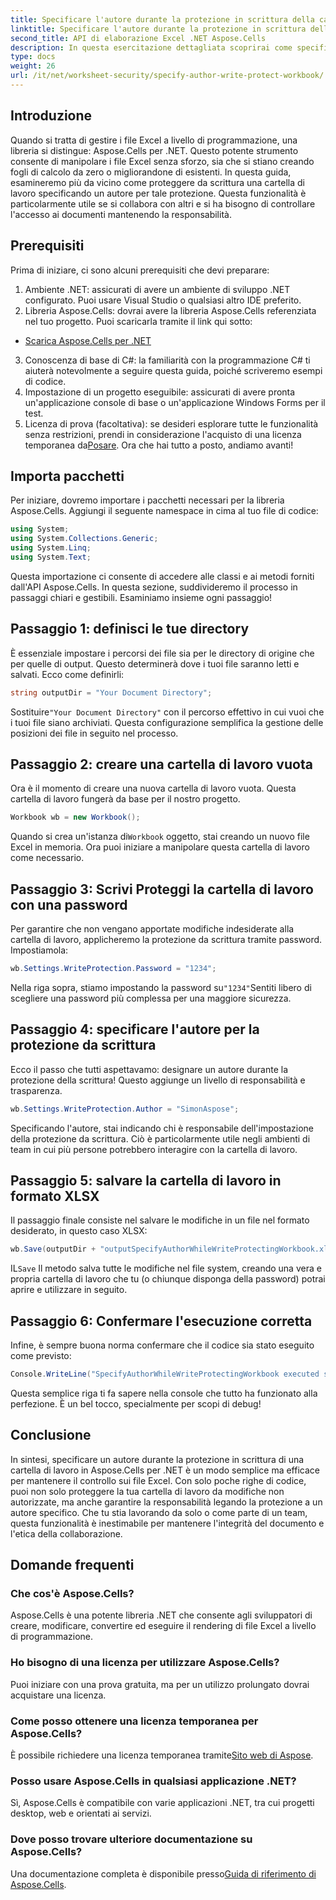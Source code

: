 ```yaml
---
title: Specificare l'autore durante la protezione in scrittura della cartella di lavoro tramite Aspose.Cells
linktitle: Specificare l'autore durante la protezione in scrittura della cartella di lavoro tramite Aspose.Cells
second_title: API di elaborazione Excel .NET Aspose.Cells
description: In questa esercitazione dettagliata scoprirai come specificare un autore durante la protezione in scrittura di una cartella di lavoro di Excel utilizzando Aspose.Cells per .NET.
type: docs
weight: 26
url: /it/net/worksheet-security/specify-author-write-protect-workbook/
---
```

## Introduzione
Quando si tratta di gestire i file Excel a livello di programmazione, una libreria si distingue: Aspose.Cells per .NET. Questo potente strumento consente di manipolare i file Excel senza sforzo, sia che si stiano creando fogli di calcolo da zero o migliorandone di esistenti. In questa guida, esamineremo più da vicino come proteggere da scrittura una cartella di lavoro specificando un autore per tale protezione. Questa funzionalità è particolarmente utile se si collabora con altri e si ha bisogno di controllare l'accesso ai documenti mantenendo la responsabilità.
## Prerequisiti
Prima di iniziare, ci sono alcuni prerequisiti che devi preparare:
1. Ambiente .NET: assicurati di avere un ambiente di sviluppo .NET configurato. Puoi usare Visual Studio o qualsiasi altro IDE preferito.
2. Libreria Aspose.Cells: dovrai avere la libreria Aspose.Cells referenziata nel tuo progetto. Puoi scaricarla tramite il link qui sotto:
- [Scarica Aspose.Cells per .NET](https://releases.aspose.com/cells/net/)
3. Conoscenza di base di C#: la familiarità con la programmazione C# ti aiuterà notevolmente a seguire questa guida, poiché scriveremo esempi di codice.
4. Impostazione di un progetto eseguibile: assicurati di avere pronta un'applicazione console di base o un'applicazione Windows Forms per il test.
5.  Licenza di prova (facoltativa): se desideri esplorare tutte le funzionalità senza restrizioni, prendi in considerazione l'acquisto di una licenza temporanea da[Posare](https://purchase.aspose.com/temporary-license/).
Ora che hai tutto a posto, andiamo avanti!
## Importa pacchetti
Per iniziare, dovremo importare i pacchetti necessari per la libreria Aspose.Cells. Aggiungi il seguente namespace in cima al tuo file di codice:
```csharp
using System;
using System.Collections.Generic;
using System.Linq;
using System.Text;
```
Questa importazione ci consente di accedere alle classi e ai metodi forniti dall'API Aspose.Cells.
In questa sezione, suddivideremo il processo in passaggi chiari e gestibili. Esaminiamo insieme ogni passaggio!
## Passaggio 1: definisci le tue directory
È essenziale impostare i percorsi dei file sia per le directory di origine che per quelle di output. Questo determinerà dove i tuoi file saranno letti e salvati. Ecco come definirli:
```csharp
string outputDir = "Your Document Directory";
```
 Sostituire`"Your Document Directory"` con il percorso effettivo in cui vuoi che i tuoi file siano archiviati. Questa configurazione semplifica la gestione delle posizioni dei file in seguito nel processo.
## Passaggio 2: creare una cartella di lavoro vuota
Ora è il momento di creare una nuova cartella di lavoro vuota. Questa cartella di lavoro fungerà da base per il nostro progetto.
```csharp
Workbook wb = new Workbook();
```
 Quando si crea un'istanza di`Workbook` oggetto, stai creando un nuovo file Excel in memoria. Ora puoi iniziare a manipolare questa cartella di lavoro come necessario.
## Passaggio 3: Scrivi Proteggi la cartella di lavoro con una password
Per garantire che non vengano apportate modifiche indesiderate alla cartella di lavoro, applicheremo la protezione da scrittura tramite password. Impostiamola:
```csharp
wb.Settings.WriteProtection.Password = "1234";
```
 Nella riga sopra, stiamo impostando la password su`"1234"`Sentiti libero di scegliere una password più complessa per una maggiore sicurezza.
## Passaggio 4: specificare l'autore per la protezione da scrittura
Ecco il passo che tutti aspettavamo: designare un autore durante la protezione della scrittura! Questo aggiunge un livello di responsabilità e trasparenza.
```csharp
wb.Settings.WriteProtection.Author = "SimonAspose";
```
Specificando l'autore, stai indicando chi è responsabile dell'impostazione della protezione da scrittura. Ciò è particolarmente utile negli ambienti di team in cui più persone potrebbero interagire con la cartella di lavoro.
## Passaggio 5: salvare la cartella di lavoro in formato XLSX
Il passaggio finale consiste nel salvare le modifiche in un file nel formato desiderato, in questo caso XLSX:
```csharp
wb.Save(outputDir + "outputSpecifyAuthorWhileWriteProtectingWorkbook.xlsx");
```
 IL`Save` Il metodo salva tutte le modifiche nel file system, creando una vera e propria cartella di lavoro che tu (o chiunque disponga della password) potrai aprire e utilizzare in seguito.
## Passaggio 6: Confermare l'esecuzione corretta
Infine, è sempre buona norma confermare che il codice sia stato eseguito come previsto:
```csharp
Console.WriteLine("SpecifyAuthorWhileWriteProtectingWorkbook executed successfully.");
```
Questa semplice riga ti fa sapere nella console che tutto ha funzionato alla perfezione. È un bel tocco, specialmente per scopi di debug!
## Conclusione
In sintesi, specificare un autore durante la protezione in scrittura di una cartella di lavoro in Aspose.Cells per .NET è un modo semplice ma efficace per mantenere il controllo sui file Excel. Con solo poche righe di codice, puoi non solo proteggere la tua cartella di lavoro da modifiche non autorizzate, ma anche garantire la responsabilità legando la protezione a un autore specifico. Che tu stia lavorando da solo o come parte di un team, questa funzionalità è inestimabile per mantenere l'integrità del documento e l'etica della collaborazione.
## Domande frequenti
### Che cos'è Aspose.Cells?
Aspose.Cells è una potente libreria .NET che consente agli sviluppatori di creare, modificare, convertire ed eseguire il rendering di file Excel a livello di programmazione.
### Ho bisogno di una licenza per utilizzare Aspose.Cells?
Puoi iniziare con una prova gratuita, ma per un utilizzo prolungato dovrai acquistare una licenza.
### Come posso ottenere una licenza temporanea per Aspose.Cells?
 È possibile richiedere una licenza temporanea tramite[Sito web di Aspose](https://purchase.aspose.com/temporary-license/).
### Posso usare Aspose.Cells in qualsiasi applicazione .NET?
Sì, Aspose.Cells è compatibile con varie applicazioni .NET, tra cui progetti desktop, web e orientati ai servizi.
### Dove posso trovare ulteriore documentazione su Aspose.Cells?
 Una documentazione completa è disponibile presso[Guida di riferimento di Aspose.Cells](https://reference.aspose.com/cells/net/).
